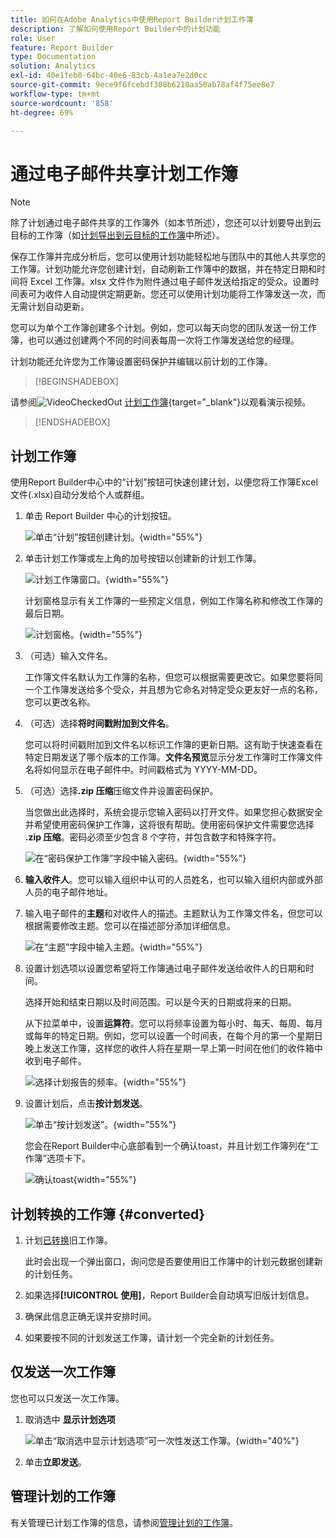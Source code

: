 ```yaml
---
title: 如何在Adobe Analytics中使用Report Builder计划工作簿
description: 了解如何使用Report Builder中的计划功能
role: User
feature: Report Builder
type: Documentation
solution: Analytics
exl-id: 40e1feb0-64bc-40e6-83cb-4a1ea7e2d0cc
source-git-commit: 9ece9f6fcebdf308b6218aa50ab78af4f75ee8e7
workflow-type: tm+mt
source-wordcount: '858'
ht-degree: 69%

---
```


# 通过电子邮件共享计划工作簿

>[!NOTE]
>
>除了计划通过电子邮件共享的工作簿外（如本节所述），您还可以计划要导出到云目标的工作簿（如[计划导出到云目标的工作簿](/help/analyze/report-builder/report-builder-export.md)中所述）。

保存工作簿并完成分析后，您可以使用计划功能轻松地与团队中的其他人共享您的工作簿。计划功能允许您创建计划，自动刷新工作簿中的数据，并在特定日期和时间将 Excel 工作簿。xlsx 文件作为附件通过电子邮件发送给指定的受众。设置时间表可为收件人自动提供定期更新。您还可以使用计划功能将工作簿发送一次，而无需计划自动更新。

您可以为单个工作簿创建多个计划。例如，您可以每天向您的团队发送一份工作簿，也可以通过创建两个不同的时间表每周一次将工作簿发送给您的经理。

计划功能还允许您为工作簿设置密码保护并编辑以前计划的工作簿。


>[!BEGINSHADEBOX]

请参阅![VideoCheckedOut](/help/assets/icons/VideoCheckedOut.svg) [计划工作簿](https://video.tv.adobe.com/v/3417502?quality=12&learn=on&captions=chi_hans){target="_blank"}以观看演示视频。

>[!ENDSHADEBOX]


## 计划工作簿

使用Report Builder中心中的“计划”按钮可快速创建计划，以便您将工作簿Excel文件(.xlsx)自动分发给个人或群组。

1. 单击 Report Builder 中心的计划按钮。

   ![单击“计划”按钮创建计划。](./assets/schedule-button.png){width="55%"}

1. 单击计划工作簿或左上角的加号按钮以创建新的计划工作簿。

   ![计划工作簿窗口。](./assets/schedule-workbook.png){width="55%"}

   计划窗格显示有关工作簿的一些预定义信息，例如工作簿名称和修改工作簿的最后日期。

   ![计划窗格。](./assets/schedule-pane.png){width="55%"}

1. （可选）输入文件名。

   工作簿文件名默认为工作簿的名称，但您可以根据需要更改它。如果您要将同一个工作簿发送给多个受众，并且想为它命名对特定受众更友好一点的名称，您可以更改名称。

1. （可选）选择&#x200B;**将时间戳附加到文件名**。

   您可以将时间戳附加到文件名以标识工作簿的更新日期。这有助于快速查看在特定日期发送了哪个版本的工作簿。**文件名预览**&#x200B;显示分发工作簿时工作簿文件名将如何显示在电子邮件中。时间戳格式为 YYYY-MM-DD。

1. （可选）选择&#x200B;**.zip 压缩**&#x200B;压缩文件并设置密码保护。

   当您做出此选择时，系统会提示您输入密码以打开文件。如果您担心数据安全并希望使用密码保护工作簿，这将很有帮助。使用密码保护文件需要您选择 **.zip 压缩**。密码必须至少包含 8 个字符，并包含数字和特殊字符。

   ![在“密码保护工作簿”字段中输入密码。](./assets/zip-compression.png){width="55%"}

1. **输入收件人**。您可以输入组织中认可的人员姓名，也可以输入组织内部或外部人员的电子邮件地址。

1. 输入电子邮件的&#x200B;**主题**&#x200B;和对收件人的描述。主题默认为工作簿文件名，但您可以根据需要修改主题。您可以在描述部分添加详细信息。

   ![在“主题”字段中输入主题。](./assets/recipients-subject.png){width="55%"}

1. 设置计划选项以设置您希望将工作簿通过电子邮件发送给收件人的日期和时间。

   选择开始和结束日期以及时间范围。可以是今天的日期或将来的日期。

   从下拉菜单中，设置&#x200B;**运算符**。您可以将频率设置为每小时、每天、每周、每月或每年的特定日期。例如，您可以设置一个时间表，在每个月的第一个星期日晚上发送工作簿，这样您的收件人将在星期一早上第一时间在他们的收件箱中收到电子邮件。

   ![选择计划报告的频率。](./assets/frequency.png){width="55%"}

1. 设置计划后，点击&#x200B;**按计划发送**。

   ![单击“按计划发送”。](./assets/send-on-schedule.png){width="55%"}

   您会在Report Builder中心底部看到一个确认toast，并且计划工作簿列在“工作簿”选项卡下。

   ![确认toast](./assets/confirmation-toast.png){width="55%"}

## 计划转换的工作簿 {#converted}

1. 计划[已转换](/help/analyze/report-builder/convert-workbooks.md)旧工作簿。

   此时会出现一个弹出窗口，询问您是否要使用旧工作簿中的计划元数据创建新的计划任务。

1. 如果选择&#x200B;**[!UICONTROL 使用]**，Report Builder会自动填写旧版计划信息。

1. 确保此信息正确无误并安排时间。

1. 如果要按不同的计划发送工作簿，请计划一个完全新的计划任务。


## 仅发送一次工作簿

您也可以只发送一次工作簿。

1. 取消选中 **显示计划选项**

   ![单击“取消选中显示计划选项”可一次性发送工作簿。](./assets/send-now.png){width="40%"}

1. 单击&#x200B;**立即发送**。

## 管理计划的工作簿

有关管理已计划工作簿的信息，请参阅[管理计划的工作簿](/help/analyze/report-builder/manage-schedules-reportbuilder.md)。
